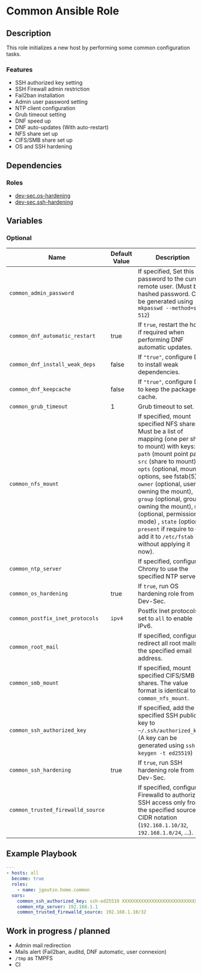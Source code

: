 # Common Ansible Role

## Description

This role initializes a new host by performing some common configuration tasks.

### Features

* SSH authorized key setting
* SSH Firewall admin restriction
* Fail2ban installation
* Admin user password setting
* NTP client configuration
* Grub timeout setting
* DNF speed up
* DNF auto-updates (With auto-restart)
* NFS share set up
* CIFS/SMB share set up
* OS and SSH hardening

## Dependencies

### Roles

* [dev-sec.os-hardening](https://galaxy.ansible.com/dev-sec/os-hardening)
* [dev-sec.ssh-hardening](https://galaxy.ansible.com/dev-sec/ssh-hardening)

## Variables

### Optional

| Name           | Default Value | Description                        |
| -------------- | ------------- | -----------------------------------|
| `common_admin_password`| | If specified, Set this password to the current remote user. (Must be a hashed password. Can be generated using `mkpasswd --method=sha-512`)
| `common_dnf_automatic_restart`| true | If `true`, restart the host if required when performing DNF automatic updates.
| `common_dnf_install_weak_deps`| false | If `"true"`, configure DNF to install weak dependencies.
| `common_dnf_keepcache`| false | If `"true"`, configure DNF to keep the package cache.
| `common_grub_timeout`| 1 | Grub timeout to set.
| `common_nfs_mount`| | If specified, mount specified NFS shares. Must be a list of mapping (one per share to mount) with keys: `path` (mount point path), `src` (share to mount), `opts` (optional, mount options, see fstab(5)), `owner` (optional, user owning the mount), `group` (optional, group owning the mount), `mode` (optional, permission mode) , `state` (optional, `present` if require to only add it to `/etc/fstab` without applying it now).
| `common_ntp_server`| | If specified, configure Chrony to use the specified NTP server.
| `common_os_hardening`| true | If `true`, run OS hardening role from Dev-Sec.
| `common_postfix_inet_protocols`| `ipv4` | Postfix Inet protocols, set to `all` to enable IPv6.
| `common_root_mail`| | If specified, configure redirect all root mails to the specified email address.
| `common_smb_mount`| | If specified, mount specified CIFS/SMB shares. The value format is identical to `common_nfs_mount`.
| `common_ssh_authorized_key`| | If specified, add the specified SSH public key to `~/.ssh/authorized_keys`. (A key can be generated using `ssh-keygen -t ed25519`)
| `common_ssh_hardening`| true | If `true`, run SSH hardening role from Dev-Sec.
| `common_trusted_firewalld_source`| | If specified, configure Firewalld to authorize SSH access only from the specified source in CIDR notation (`192.168.1.10/32`, `192.168.1.0/24`, ...). 

## Example Playbook

```yaml
---
- hosts: all
  become: true
  roles:
    - name: jgoutin.home.common
  vars:
    common_ssh_authorized_key: ssh-ed25519 XXXXXXXXXXXXXXXXXXXXXXXXXXXXXXXXX
    common_ntp_server: 192.168.1.1
    common_trusted_firewalld_source: 192.168.1.10/32
```

## Work in progress / planned

* Admin mail redirection
* Mails alert (Fail2ban, auditd, DNF automatic, user connexion)
* `/tmp` as TMPFS
* CI

